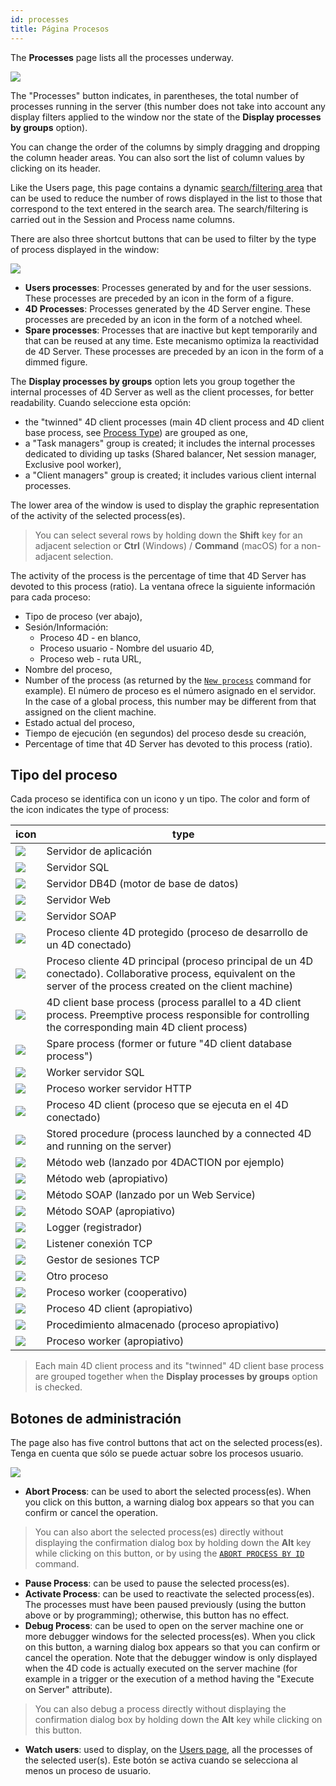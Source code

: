 ```yaml
---
id: processes
title: Página Procesos
---
```



The **Processes** page lists all the processes underway.

![](assets/en/Admin/server-admin-process-page.png)


The "Processes" button indicates, in parentheses, the total number of processes running in the server (this number does not take into account any display filters applied to the window nor the state of the **Display processes by groups** option).

You can change the order of the columns by simply dragging and dropping the column header areas. You can also sort the list of column values by clicking on its header.

Like the Users page, this page contains a dynamic [search/filtering area](users.md#searchfiltering-area) that can be used to reduce the number of rows displayed in the list to those that correspond to the text entered in the search area. The search/filtering is carried out in the Session and Process name columns.

There are also three shortcut buttons that can be used to filter by the type of process displayed in the window:

![](assets/en/Admin/server-process-buttons.png)

- **Users processes**: Processes generated by and for the user sessions. These processes are preceded by an icon in the form of a figure.
- **4D Processes**: Processes generated by the 4D Server engine. These processes are preceded by an icon in the form of a notched wheel.
- **Spare processes**: Processes that are inactive but kept temporarily and that can be reused at any time. Este mecanismo optimiza la reactividad de 4D Server. These processes are preceded by an icon in the form of a dimmed figure.

The **Display processes by groups** option lets you group together the internal processes of 4D Server as well as the client processes, for better readability. Cuando seleccione esta opción:

- the "twinned" 4D client processes (main 4D client process and 4D client base process, see [Process Type](#process-type)) are grouped as one,
- a "Task managers" group is created; it includes the internal processes dedicated to dividing up tasks (Shared balancer, Net session manager, Exclusive pool worker),
- a "Client managers" group is created; it includes various client internal processes.

The lower area of the window is used to display the graphic representation of the activity of the selected process(es).

> You can select several rows by holding down the **Shift** key for an adjacent selection or **Ctrl** (Windows) / **Command** (macOS) for a non-adjacent selection.

The activity of the process is the percentage of time that 4D Server has devoted to this process (ratio). La ventana ofrece la siguiente información para cada proceso:

- Tipo de proceso (ver abajo),
- Sesión/Información:
    - Proceso 4D - en blanco,
    - Proceso usuario - Nombre del usuario 4D,
    - Proceso web - ruta URL,
- Nombre del proceso,
- Number of the process (as returned by the [`New process`](https://doc.4d.com/4dv19/help/command/en/page317.html) command for example). El número de proceso es el número asignado en el servidor. In the case of a global process, this number may be different from that assigned on the client machine.
- Estado actual del proceso,
- Tiempo de ejecución (en segundos) del proceso desde su creación,
- Percentage of time that 4D Server has devoted to this process (ratio).

## Tipo del proceso

Cada proceso se identifica con un icono y un tipo. The color and form of the icon indicates the type of process:

| icon                                    | type                                                                                                                                                               |
| --------------------------------------- | ------------------------------------------------------------------------------------------------------------------------------------------------------------------ |
| ![](assets/en/Admin/server-icon-1.png)  | Servidor de aplicación                                                                                                                                             |
| ![](assets/en/Admin/server-icon-2.png)  | Servidor SQL                                                                                                                                                       |
| ![](assets/en/Admin/server-icon-3.png)  | Servidor DB4D (motor de base de datos)                                                                                                                             |
| ![](assets/en/Admin/server-icon-4.png)  | Servidor Web                                                                                                                                                       |
| ![](assets/en/Admin/server-icon-5.png)  | Servidor SOAP                                                                                                                                                      |
| ![](assets/en/Admin/server-icon-6.png)  | Proceso cliente 4D protegido (proceso de desarrollo de un 4D conectado)                                                                                            |
| ![](assets/en/Admin/server-icon-7.png)  | Proceso cliente 4D principal (proceso principal de un 4D conectado). Collaborative process, equivalent on the server of the process created on the client machine) |
| ![](assets/en/Admin/server-icon-8.png)  | 4D client base process (process parallel to a 4D client process. Preemptive process responsible for controlling the corresponding main 4D client process)          |
| ![](assets/en/Admin/server-icon-9.png)  | Spare process (former or future "4D client database process")                                                                                                      |
| ![](assets/en/Admin/server-icon-10.png) | Worker servidor SQL                                                                                                                                                |
| ![](assets/en/Admin/server-icon-11.png) | Proceso worker servidor HTTP                                                                                                                                       |
| ![](assets/en/Admin/server-icon-12.png) | Proceso 4D client (proceso que se ejecuta en el 4D conectado)                                                                                                      |
| ![](assets/en/Admin/server-icon-13.png) | Stored procedure (process launched by a connected 4D and running on the server)                                                                                    |
| ![](assets/en/Admin/server-icon-14.png) | Método web (lanzado por 4DACTION por ejemplo)                                                                                                                      |
| ![](assets/en/Admin/server-icon-15.png) | Método web (apropiativo)                                                                                                                                           |
| ![](assets/en/Admin/server-icon-16.png) | Método SOAP (lanzado por un Web Service)                                                                                                                           |
| ![](assets/en/Admin/server-icon-17.png) | Método SOAP (apropiativo)                                                                                                                                          |
| ![](assets/en/Admin/server-icon-18.png) | Logger (registrador)                                                                                                                                               |
| ![](assets/en/Admin/server-icon-19.png) | Listener conexión TCP                                                                                                                                              |
| ![](assets/en/Admin/server-icon-20.png) | Gestor de sesiones TCP                                                                                                                                             |
| ![](assets/en/Admin/server-icon-21.png) | Otro proceso                                                                                                                                                       |
| ![](assets/en/Admin/server-icon-22.png) | Proceso worker (cooperativo)                                                                                                                                       |
| ![](assets/en/Admin/server-icon-23.png) | Proceso 4D client (apropiativo)                                                                                                                                    |
| ![](assets/en/Admin/server-icon-24.png) | Procedimiento almacenado (proceso apropiativo)                                                                                                                     |
| ![](assets/en/Admin/server-icon-25.png) | Proceso worker (apropiativo)                                                                                                                                       |

> Each main 4D client process and its "twinned" 4D client base process are grouped together when the **Display processes by groups** option is checked.


## Botones de administración

The page also has five control buttons that act on the selected process(es). Tenga en cuenta que sólo se puede actuar sobre los procesos usuario.

![](assets/en/Admin/server-process-actions.png)

- **Abort Process**: can be used to abort the selected process(es). When you click on this button, a warning dialog box appears so that you can confirm or cancel the operation.

> You can also abort the selected process(es) directly without displaying the confirmation dialog box by holding down the **Alt** key while clicking on this button, or by using the [`ABORT PROCESS BY ID`](https://doc.4d.com/4dv19/help/command/en/page1634.html) command.

- **Pause Process**: can be used to pause the selected process(es).
- **Activate Process**: can be used to reactivate the selected process(es). The processes must have been paused previously (using the button above or by programming); otherwise, this button has no effect.
- **Debug Process**: can be used to open on the server machine one or more debugger windows for the selected process(es). When you click on this button, a warning dialog box appears so that you can confirm or cancel the operation. Note that the debugger window is only displayed when the 4D code is actually executed on the server machine (for example in a trigger or the execution of a method having the "Execute on Server" attribute).

> You can also debug a process directly without displaying the confirmation dialog box by holding down the **Alt** key while clicking on this button.

- **Watch users**: used to display, on the [Users page](users.md), all the processes of the selected user(s). Este botón se activa cuando se selecciona al menos un proceso de usuario.

